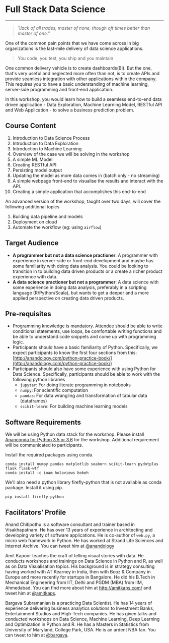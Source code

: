 # Full Stack Data Science
---

> _"Jack of all trades, master of none, though oft times better than master of one."_

One of the common pain points that we have come across in big organizations is the last-mile delivery of data science applications. 

> You code, you test, you ship and you maintain

One common delivery vehicle is to create dashboards(BI). But the one, that's very useful and neglected more often than not, is to create APIs and provide seamless integration with other applications within the company. This requires you to have a basic understanding of machine learning, server-side programming and front-end application.

In this workshop, you would learn how to build a seamless end-to-end data driven application - Data Exploration, Machine Learning Model, RESTful API and Web Application - to solve a business prediction problem.

## Course Content  
1. Introduction to Data Science Process 
2. Introduction to Data Exploration
3. Introduction to Machine Learning
4. Overview of the case we will be solving in the workshop
5. A simple ML Model
6. Creating RESTful API
7. Persisting model output
8. Updating the model as more data comes in (batch only - no streaming)
9. A simple webpage front-end to visualise the results and interact with the API.
10. Creating a simple application that accomplishes this end-to-end

An advanced version of the workshop, taught over two days, will cover the following additional topics

1. Building data pipeline and models  
2. Deployment on cloud  
3. Automate the workflow (eg: using `airflow`) 


## Target Audience
- **A programmer but not a data science practioner**: A programmer with experience in server-side or front-end development and maybe has some familiarity with doing data analysis. You could be looking to transition in to building data driven products or a create a richer product experience with data.
- **A data science practioner but not a programmer**: A data science with some experience in doing data analysis, preferably in a scripting language (R/Python/Scala), but wants to get a deeper and a more applied perspective on creating data driven products.


##  Pre-requisites
- Programming knowledge is mandatory. Attendee should be able to write conditional statements, use loops, be comfortable writing functions and be able to understand code snippets and come up with programming logic.
- Participants should have a basic familiarity of Python. Specifically, we expect participants to know the first four sections from this: [http://anandology.com/python-practice-book/](http://anandology.com/python-practice-book/)
- Participants should also have some experience with using Python for Data Science. Specifically, participants should be able to work with the following python libraries
  - `jupyter`: For doing literate programming in notebooks
  - `numpy`: For scientific computation
  - `pandas`: For data wrangling and transformation of tabular data (dataframes)
  - `scikit-learn`: For building machine learning models

## Software Requirements

We will be using Python data stack for the workshop. Please install [Ananconda for Python 3.5 or 3.6][anaconda] for the workshop. Additional requirement will be communicated to participants.

Install the required packages using conda.

```
conda install numpy pandas matplotlib seaborn scikit-learn pydotplus flask flask-wtf
conda install -c ioam holoviews bokeh
```  

We'll also need a python library firefly-python that is not available as conda package. Install it using pip.

```
pip install firefly-python
```

[anaconda]: https://www.continuum.io/downloads

## Facilitators’ Profile
Anand Chitipothu is a software consultant and trainer based in Visakhapatnam. He has over 13 years of experience in architecting and developing variety of software applications. He is co-author of `web.py`, a micro web framework in Python. He has worked at Strand Life Sciences and Internet Archive. You can tweet him at [@anandology](https://twitter.com/anandology)

Amit Kapoor teaches the craft of telling visual stories with data. He conducts workshops and trainings on Data Science in Python and R, as well as on Data Visualisation topics. His background is in strategy consulting having worked with AT Kearney in India, then with Booz & Company in Europe and more recently for startups in Bangalore. He did his B.Tech in Mechanical Engineering from IIT, Delhi and PGDM (MBA) from IIM, Ahmedabad. You can find more about him at http://amitkaps.com/ and tweet him at [@amitkaps](https://twitter.com/amitkaps).

Bargava Subramanian is a practicing Data Scientist. He has 14 years of experience delivering business analytics solutions to Investment Banks, Entertainment Studios and High-Tech companies. He has given talks and conducted workshops on Data Science, Machine Learning, Deep Learning and Optimization in Python and R. He has a Masters in Statistics from University of Maryland, College Park, USA. He is an ardent NBA fan. You can tweet to him at [@bargava](https://twitter.com/bargava).

